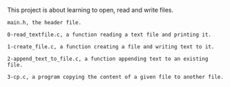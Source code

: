 This project is about learning to open, read and write files.

    main.h, the header file.

    0-read_textfile.c, a function reading a text file and printing it.

    1-create_file.c, a function creating a file and writing text to it.

    2-append_text_to_file.c, a function appending text to an existing file.

    3-cp.c, a program copying the content of a given file to another file.

